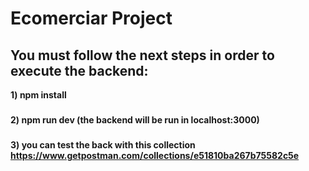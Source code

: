 # Ecomerciar Project

## You must follow the next steps in order to execute the backend:
**1) npm install**
###
**2) npm run dev (the backend will be run in localhost:3000)**
###
**3) you can test the back with this collection https://www.getpostman.com/collections/e51810ba267b75582c5e**

